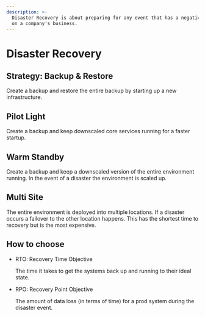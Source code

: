 ```yaml
---
description: >-
  Disaster Recovery is about preparing for any event that has a negative impact
  on a company's business.
---
```


# Disaster Recovery

## Strategy: Backup & Restore

Create a backup and restore the entire backup by starting up a new infrastructure.

## Pilot Light

Create a backup and keep downscaled core services running for a faster startup.

## Warm Standby

Create a backup and keep a downscaled version of the entire environment running. In the event of a disaster the environment is scaled up.

## Multi Site

The entire environment is deployed into multiple locations. If a disaster occurs a failover to the other location happens. This has the shortest time to recovery but is the most expensive.

## How to choose

*   RTO: Recovery Time Objective

    The time it takes to get the systems back up and running to their ideal state.
*   RPO: Recovery Point Objective

    The amount of data loss (in terms of time) for a prod system during the disaster event.
